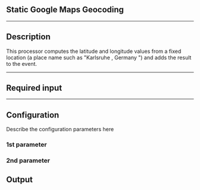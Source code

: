 <!--
  ~ Licensed to the Apache Software Foundation (ASF) under one or more
  ~ contributor license agreements.  See the NOTICE file distributed with
  ~ this work for additional information regarding copyright ownership.
  ~ The ASF licenses this file to You under the Apache License, Version 2.0
  ~ (the "License"); you may not use this file except in compliance with
  ~ the License.  You may obtain a copy of the License at
  ~
  ~    http://www.apache.org/licenses/LICENSE-2.0
  ~
  ~ Unless required by applicable law or agreed to in writing, software
  ~ distributed under the License is distributed on an "AS IS" BASIS,
  ~ WITHOUT WARRANTIES OR CONDITIONS OF ANY KIND, either express or implied.
  ~ See the License for the specific language governing permissions and
  ~ limitations under the License.
  ~
  -->

## Static Google Maps Geocoding

<p align="center"> 
</p>

***

## Description

This processor computes the latitude and longitude values from a fixed location (a place name such as "Karlsruhe
, Germany
") and adds the result to the event.

***

## Required input



***

## Configuration

Describe the configuration parameters here

### 1st parameter


### 2nd parameter

## Output